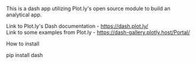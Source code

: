This is a dash app utilizing Plot.ly's open source module to build an analytical app.

Link to Plot.ly's Dash documentation - https://dash.plot.ly/  
Link to some examples from Plot.ly - https://dash-gallery.plotly.host/Portal/

How to install

pip install dash 
